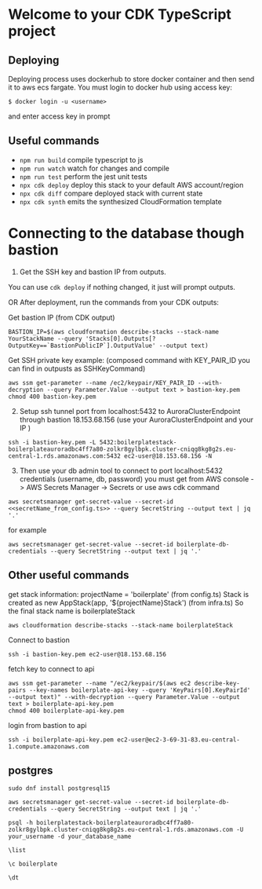 # Welcome to your CDK TypeScript project

## Deploying 
Deploying process uses dockerhub to store docker container and then send it to aws ecs fargate.
You must login to docker hub using access key:
```
$ docker login -u <username>
```
and enter access key in prompt


## Useful commands

* `npm run build`   compile typescript to js
* `npm run watch`   watch for changes and compile
* `npm run test`    perform the jest unit tests
* `npx cdk deploy`  deploy this stack to your default AWS account/region
* `npx cdk diff`    compare deployed stack with current state
* `npx cdk synth`   emits the synthesized CloudFormation template


# Connecting to the database though bastion

1. Get the SSH key and bastion IP from outputs.

You can use `cdk deploy` if nothing changed, it just will prompt outputs.

OR After deployment, run the commands from your CDK outputs:

Get bastion IP (from CDK output)
```
BASTION_IP=$(aws cloudformation describe-stacks --stack-name YourStackName --query 'Stacks[0].Outputs[?OutputKey==`BastionPublicIP`].OutputValue' --output text)
```

Get SSH private key 
example: (composed command with KEY_PAIR_ID you can find in outpusts  as SSHKeyCommand)
```
aws ssm get-parameter --name /ec2/keypair/KEY_PAIR_ID --with-decryption --query Parameter.Value --output text > bastion-key.pem
chmod 400 bastion-key.pem
```

2. Setup ssh tunnel port from localhost:5432  to AuroraClusterEndpoint through bastion 18.153.68.156 (use your AuroraClusterEndpoint and your IP )
```
ssh -i bastion-key.pem -L 5432:boilerplatestack-boilerplateauroradbc4ff7a80-zolkr8gylbpk.cluster-cniqg8kg8g2s.eu-central-1.rds.amazonaws.com:5432 ec2-user@18.153.68.156 -N
```

3. Then use your db admin tool to connect to port localhost:5432
credentials (username, db, password) you must get from AWS console -> AWS Secrets Manager -> Secrets
or use aws cdk command
```
aws secretsmanager get-secret-value --secret-id <<secretName_from_config.ts>> --query SecretString --output text | jq '.'
```
for example
```
aws secretsmanager get-secret-value --secret-id boilerplate-db-credentials --query SecretString --output text | jq '.'
```

## Other  useful commands

get stack information: projectName = 'boilerplate' (from config.ts) Stack is created as new AppStack(app, '${projectName}Stack') (from infra.ts) So the final stack name is boilerplateStack
```
aws cloudformation describe-stacks --stack-name boilerplateStack
```

Connect to bastion
```
ssh -i bastion-key.pem ec2-user@18.153.68.156
```


fetch key to connect to api
```
aws ssm get-parameter --name "/ec2/keypair/$(aws ec2 describe-key-pairs --key-names boilerplate-api-key --query 'KeyPairs[0].KeyPairId' --output text)" --with-decryption --query Parameter.Value --output text > boilerplate-api-key.pem
chmod 400 boilerplate-api-key.pem
```


login from bastion to api
```
ssh -i boilerplate-api-key.pem ec2-user@ec2-3-69-31-83.eu-central-1.compute.amazonaws.com
```

## postgres
```install client
sudo dnf install postgresql15
```

```get credentials
aws secretsmanager get-secret-value --secret-id boilerplate-db-credentials --query SecretString --output text | jq '.'
```

```connect
psql -h boilerplatestack-boilerplateauroradbc4ff7a80-zolkr8gylbpk.cluster-cniqg8kg8g2s.eu-central-1.rds.amazonaws.com -U your_username -d your_database_name
```

```list databases
\list
```

```change database
\c boilerplate
```

```list tables
\dt
```